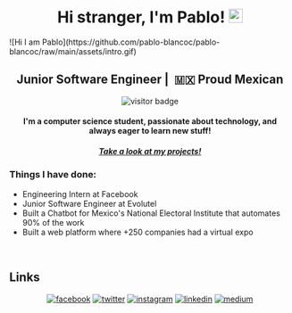 <h1 align="center">Hi stranger, I'm Pablo! <img src="https://media.giphy.com/media/hvRJCLFzcasrR4ia7z/giphy.gif" width="25px"></h1>
![Hi I am Pablo](https://github.com/pablo-blancoc/pablo-blancoc/raw/main/assets/intro.gif)

<div align="center">
  <h2 align="center"> Junior Software Engineer |  🇲🇽  Proud Mexican</h2>
  <img src="https://visitor-badge.glitch.me/badge?page_id=${your.username}.${your.repo.id}." alt="visitor badge"/>
</div>

<div align="center">
  <h4>I'm a computer science student, passionate about technology, and always eager to learn new stuff!</h4>
  <h5><a href="http://www.pabloblanco.me/projects/">Take a look at my projects!</a></h5>
</div>

<h3 align="left">Things I have done:</h3>
<ul align="left">
	<li>Engineering Intern at Facebook</li>
	<li>Junior Software Engineer at Evolutel</li>
	<li>Built a Chatbot for Mexico's National Electoral Institute that automates 90% of the work</li>
        <li>Built a web platform where +250 companies had a virtual expo</li>
</ul>
<br>

## Links
<p align="center">
  <a href="https://www.facebook.com/pabloblanco0"><img src="https://img.icons8.com/color/96/000000/facebook.png" alt="facebook"/></a>
  <a href="https://twitter.com/pablo_blancoc"><img src="https://img.icons8.com/color/96/000000/twitter-squared.png" alt="twitter"/></a>
  <a href="https://www.instagram.com/pablo_blancoc"><img src="https://img.icons8.com/color/96/000000/instagram-new.png" alt="instagram"/></a>
  <a href="https://www.linkedin.com/in/pablo-blancoc"><img src="https://img.icons8.com/color/96/000000/linkedin.png" alt="linkedin"/></a>
  <a href="https://medium.com/@pablo_blancoc"><img src="https://img.icons8.com/color/96/000000/medium-logo.png" alt="medium"/></a>
</p>




